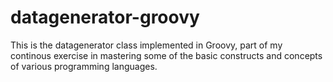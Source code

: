 # datagenerator-groovy
This is the datagenerator class implemented in Groovy, part of my continous exercise in mastering
some of the basic constructs and concepts of various programming languages.
